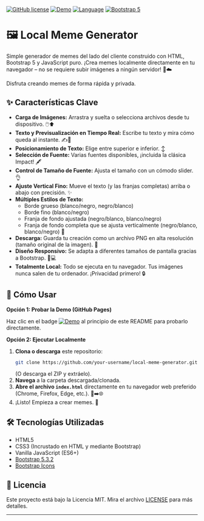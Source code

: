 [![GitHub license](https://img.shields.io/badge/license-MIT-blue.svg)](https://github.com/soyunomas/local-meme-generator/blob/main/LICENSE) [![Demo](https://img.shields.io/badge/Demo-Live-brightgreen)](https://soyunomas.github.io/local-meme-generator/index.html) [![Language](https://img.shields.io/badge/Language-JavaScript-yellow)](https://developer.mozilla.org/en-US/docs/Web/JavaScript) [![Bootstrap 5](https://img.shields.io/badge/Bootstrap-5.3.2-7952B3?logo=bootstrap&logoColor=white)](https://getbootstrap.com/)

# 🖼️ Local Meme Generator

Simple generador de memes del lado del cliente construido con HTML, Bootstrap 5 y JavaScript puro. ¡Crea memes localmente directamente en tu navegador – no se requiere subir imágenes a ningún servidor! 🚫☁️

Disfruta creando memes de forma rápida y privada.

## ✨ Características Clave

*   **Carga de Imágenes:** Arrastra y suelta o selecciona archivos desde tu dispositivo. 🖱️⬆️
*   **Texto y Previsualización en Tiempo Real:** Escribe tu texto y mira cómo queda al instante. ✍️👀
*   **Posicionamiento de Texto:** Elige entre superior e inferior. ↕️
*   **Selección de Fuente:** Varias fuentes disponibles, ¡incluida la clásica Impact! 🖋️
*   **Control de Tamaño de Fuente:** Ajusta el tamaño con un cómodo slider. 👌
*   **Ajuste Vertical Fino:** Mueve el texto (y las franjas completas) arriba o abajo con precisión. ✨
*   **Múltiples Estilos de Texto:**
    *   Borde grueso (blanco/negro, negro/blanco)
    *   Borde fino (blanco/negro)
    *   Franja de fondo ajustada (negro/blanco, blanco/negro)
    *   Franja de fondo completa que se ajusta verticalmente (negro/blanco, blanco/negro) 🎨
*   **Descarga:** Guarda tu creación como un archivo PNG en alta resolución (tamaño original de la imagen). 💾
*   **Diseño Responsivo:** Se adapta a diferentes tamaños de pantalla gracias a Bootstrap. 📱💻
*   **Totalmente Local:** Todo se ejecuta en tu navegador. Tus imágenes nunca salen de tu ordenador. ¡Privacidad primero! 🔒

## 🚀 Cómo Usar

**Opción 1: Probar la Demo (GitHub Pages)**

Haz clic en el badge [![Demo](https://img.shields.io/badge/Demo-Live-brightgreen)](https://your-username.github.io/local-meme-generator/index.html) al principio de este README para probarlo directamente.

**Opción 2: Ejecutar Localmente**

1.  **Clona o descarga** este repositorio:
    ```bash
    git clone https://github.com/your-username/local-meme-generator.git
    ```
    (O descarga el ZIP y extráelo).
2.  **Navega** a la carpeta descargada/clonada.
3.  **Abre el archivo `index.html`** directamente en tu navegador web preferido (Chrome, Firefox, Edge, etc.). 📁➡️🌐
4.  ¡Listo! Empieza a crear memes. 🎉

## 🛠️ Tecnologías Utilizadas

*   HTML5
*   CSS3 (Incrustado en HTML y mediante Bootstrap)
*   Vanilla JavaScript (ES6+)
*   [Bootstrap 5.3.2](https://getbootstrap.com/)
*   [Bootstrap Icons](https://icons.getbootstrap.com/)

## 📄 Licencia

Este proyecto está bajo la Licencia MIT. Mira el archivo [LICENSE](LICENSE) para más detalles.

---
